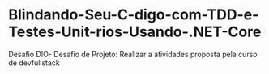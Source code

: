 # Blindando-Seu-C-digo-com-TDD-e-Testes-Unit-rios-Usando-.NET-Core
Desafio DIO- Desafio de Projeto: Realizar a atividades proposta pela curso de devfullstack
